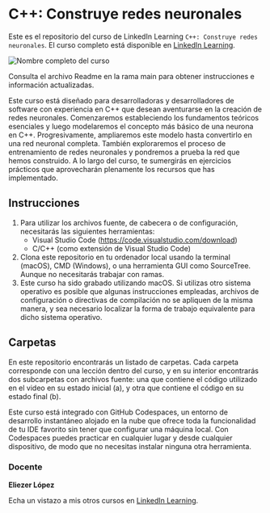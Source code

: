 # C++: Construye redes neuronales
Este es el repositorio del curso de LinkedIn Learning `C++: Construye redes neuronales`. El curso completo está disponible en [LinkedIn Learning][lil-course-url].

![Nombre completo del curso][lil-thumbnail-url] 

Consulta el archivo Readme en la rama main para obtener instrucciones e información actualizadas.

Este curso está diseñado para desarrolladoras y desarrolladores de software con experiencia en C++ que desean aventurarse en la creación de redes neuronales. Comenzaremos estableciendo los fundamentos teóricos esenciales y luego modelaremos el concepto más básico de una neurona en C++. Progresivamente, ampliaremos este modelo hasta convertirlo en una red neuronal completa. También exploraremos el proceso de entrenamiento de redes neuronales y pondremos a prueba la red que hemos construido. A lo largo del curso, te sumergirás en ejercicios prácticos que aprovecharán plenamente los recursos que has implementado.

## Instrucciones

1. Para utilizar los archivos fuente, de cabecera o de configuración, necesitarás las siguientes herramientas:
	- Visual Studio Code (https://code.visualstudio.com/download)
	- C/C++ (como extensión de Visual Studio Code)
2. Clona este repositorio en tu ordenador local usando la terminal (macOS), CMD (Windows), o una herramienta GUI como SourceTree. Aunque no necesitarás trabajar con ramas.
3. Este curso ha sido grabado utilizando macOS. Si utilizas otro sistema operativo es posible que algunas instrucciones empleadas, archivos de configuración o directivas de compilación no se apliquen de la misma manera, y sea necesario localizar la forma de trabajo equivalente para dicho sistema operativo.

## Carpetas

En este repositorio encontrarás un listado de carpetas. Cada carpeta corresponde con una lección dentro del curso, y en su interior encontrarás dos subcarpetas con archivos fuente: una que contiene el código utilizado en el video en su estado inicial (a), y otra que contiene el código en su estado final (b).

Este curso está integrado con GitHub Codespaces, un entorno de desarrollo instantáneo alojado en la nube que ofrece toda la funcionalidad de tu IDE favorito sin tener que configurar una máquina local. Con Codespaces puedes practicar en cualquier lugar y desde cualquier dispositivo, de modo que no necesitas instalar ninguna otra herramienta.

### Docente

**Eliezer López**

Echa un vistazo a mis otros cursos en [LinkedIn Learning](https://www.linkedin.com/learning/instructors/eliezer-lopez).

[0]: # (Replace these placeholder URLs with actual course URLs)
[lil-course-url]: https://www.linkedin.com/learning/c-plus-plus-construye-redes-neuronales
[lil-thumbnail-url]: https://media.licdn.com/dms/image/D4D0DAQHBbT6u7A99Bg/learning-public-crop_675_1200/0/1715935915617?e=2147483647&v=beta&t=0uo0R3r95top0ozcDWcpxWpG7LkTXFuAjEMdP4uv4jM


[1]: # (End of ES-Instruction ###############################################################################################)
